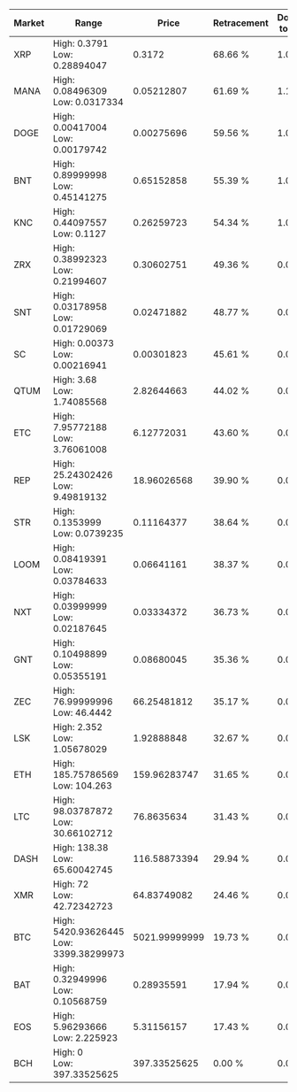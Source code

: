 | Market | Range | Price| Retracement | Doubles to 50% |
| --- | --- | --- | --- | --- |
| XRP | High: 0.3791<br />Low: 0.28894047 | 0.3172 | 68.66 % | 1.05 |
| MANA | High: 0.08496309<br />Low: 0.0317334 | 0.05212807 | 61.69 % | 1.12 |
| DOGE | High: 0.00417004<br />Low: 0.00179742 | 0.00275696 | 59.56 % | 1.08 |
| BNT | High: 0.89999998<br />Low: 0.45141275 | 0.65152858 | 55.39 % | 1.04 |
| KNC | High: 0.44097557<br />Low: 0.1127 | 0.26259723 | 54.34 % | 1.05 |
| ZRX | High: 0.38992323<br />Low: 0.21994607 | 0.30602751 | 49.36 % | 0.00 |
| SNT | High: 0.03178958<br />Low: 0.01729069 | 0.02471882 | 48.77 % | 0.00 |
| SC | High: 0.00373<br />Low: 0.00216941 | 0.00301823 | 45.61 % | 0.00 |
| QTUM | High: 3.68<br />Low: 1.74085568 | 2.82644663 | 44.02 % | 0.00 |
| ETC | High: 7.95772188<br />Low: 3.76061008 | 6.12772031 | 43.60 % | 0.00 |
| REP | High: 25.24302426<br />Low: 9.49819132 | 18.96026568 | 39.90 % | 0.00 |
| STR | High: 0.1353999<br />Low: 0.0739235 | 0.11164377 | 38.64 % | 0.00 |
| LOOM | High: 0.08419391<br />Low: 0.03784633 | 0.06641161 | 38.37 % | 0.00 |
| NXT | High: 0.03999999<br />Low: 0.02187645 | 0.03334372 | 36.73 % | 0.00 |
| GNT | High: 0.10498899<br />Low: 0.05355191 | 0.08680045 | 35.36 % | 0.00 |
| ZEC | High: 76.99999996<br />Low: 46.4442 | 66.25481812 | 35.17 % | 0.00 |
| LSK | High: 2.352<br />Low: 1.05678029 | 1.92888848 | 32.67 % | 0.00 |
| ETH | High: 185.75786569<br />Low: 104.263 | 159.96283747 | 31.65 % | 0.00 |
| LTC | High: 98.03787872<br />Low: 30.66102712 | 76.8635634 | 31.43 % | 0.00 |
| DASH | High: 138.38<br />Low: 65.60042745 | 116.58873394 | 29.94 % | 0.00 |
| XMR | High: 72<br />Low: 42.72342723 | 64.83749082 | 24.46 % | 0.00 |
| BTC | High: 5420.93626445<br />Low: 3399.38299973 | 5021.99999999 | 19.73 % | 0.00 |
| BAT | High: 0.32949996<br />Low: 0.10568759 | 0.28935591 | 17.94 % | 0.00 |
| EOS | High: 5.96293666<br />Low: 2.225923 | 5.31156157 | 17.43 % | 0.00 |
| BCH | High: 0<br />Low: 397.33525625 | 397.33525625 | 0.00 % | 0.00 |
